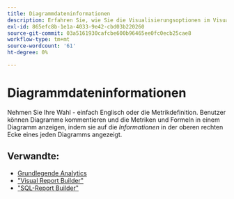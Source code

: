 ```yaml
---
title: Diagrammdateninformationen
description: Erfahren Sie, wie Sie die Visualisierungsoptionen im Visual Report Builder verwenden.
exl-id: 865efc8b-1e1a-4033-9e42-cbd03b220260
source-git-commit: 03a5161930cafcbe600b96465ee0fc0ecb25cae8
workflow-type: tm+mt
source-wordcount: '61'
ht-degree: 0%

---
```


# Diagrammdateninformationen

Nehmen Sie Ihre Wahl - einfach Englisch oder die Metrikdefinition. Benutzer können Diagramme kommentieren und die Metriken und Formeln in einem Diagramm anzeigen, indem sie auf die _Informationen_ in der oberen rechten Ecke eines jeden Diagramms angezeigt.

## Verwandte:

* [Grundlegende Analytics](../../data-analyst/analysis/basic-analytics.md)
* [&quot;Visual Report Builder&quot;](../../data-user/reports/ess-rpt-build-visual.md)
* [&quot;SQL-Report Builder&quot;](../../data-analyst/dev-reports/sql-rpt-bldr.md)
